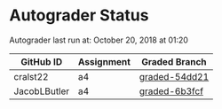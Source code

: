 # Autograder Status
Autograder last run at: October 20, 2018 at 01:20

| GitHub ID | Assignment | Graded Branch |
|-----------|------------|---------------|
| cralst22 | a4 | [graded-54dd21](https://github.com/Fall2018COMP401-001/a4-cralst22/tree/graded-54dd21) | 
| JacobLButler | a4 | [graded-6b3fcf](https://github.com/Fall2018COMP401-001/a4-JacobLButler/tree/graded-6b3fcf) | 
